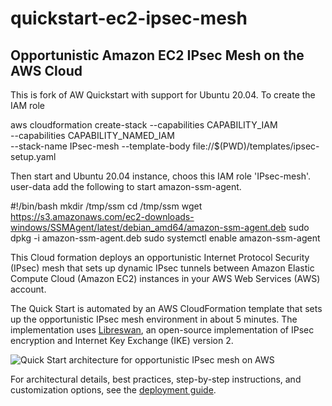 # quickstart-ec2-ipsec-mesh
## Opportunistic Amazon EC2 IPsec Mesh on the AWS Cloud

This is fork of AW Quickstart with support for Ubuntu 20.04.
To create the IAM role

aws cloudformation create-stack --capabilities CAPABILITY_IAM \
	--capabilities CAPABILITY_NAMED_IAM \
	--stack-name IPsec-mesh
	--template-body file://$(PWD)/templates/ipsec-setup.yaml

Then start and Ubuntu 20.04 instance, choos this IAM role 'IPsec-mesh'.
user-data add the following to start amazon-ssm-agent.

#!/bin/bash
mkdir /tmp/ssm
cd /tmp/ssm
wget https://s3.amazonaws.com/ec2-downloads-windows/SSMAgent/latest/debian_amd64/amazon-ssm-agent.deb
sudo dpkg -i amazon-ssm-agent.deb
sudo systemctl enable amazon-ssm-agent

This Cloud formation deploys an opportunistic Internet Protocol Security (IPsec) mesh that sets up dynamic IPsec tunnels between Amazon Elastic Compute Cloud (Amazon EC2) instances in your AWS Web Services (AWS) account. 

The Quick Start is automated by an AWS CloudFormation template that sets up the opportunistic IPsec mesh environment in about 5 minutes. The implementation uses [Libreswan](https://libreswan.org/), an open-source implementation of IPsec encryption and Internet Key Exchange (IKE) version 2.

![Quick Start architecture for opportunistic IPsec mesh on AWS](https://d0.awsstatic.com/partner-network/QuickStart/datasheets/ipsec-mesh-on-aws-architecture.png)

For architectural details, best practices, step-by-step instructions, and customization options, see the 
[deployment guide](https://fwd.aws/8JmD7).
